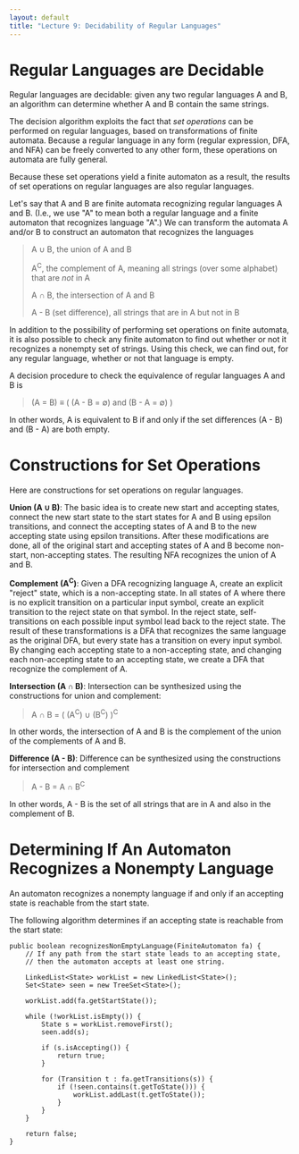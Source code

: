 ```yaml
---
layout: default
title: "Lecture 9: Decidability of Regular Languages"
---
```


Regular Languages are Decidable
===============================

Regular languages are decidable: given any two regular languages A and B, an algorithm can determine whether A and B contain the same strings.

The decision algorithm exploits the fact that *set operations* can be performed on regular languages, based on transformations of finite automata. Because a regular language in any form (regular expression, DFA, and NFA) can be freely converted to any other form, these operations on automata are fully general.

Because these set operations yield a finite automaton as a result, the results of set operations on regular languages are also regular languages.

Let's say that A and B are finite automata recognizing regular languages A and B. (I.e., we use "A" to mean both a regular language and a finite automaton that recognizes language "A".) We can transform the automata A and/or B to construct an automaton that recognizes the languages

> A ∪ B, the union of A and B
>
> A<sup>C</sup>, the complement of A, meaning all strings (over some alphabet) that are *not* in A
>
> A ∩ B, the intersection of A and B
>
> A - B (set difference), all strings that are in A but not in B

In addition to the possibility of performing set operations on finite automata, it is also possible to check any finite automaton to find out whether or not it recognizes a nonempty set of strings. Using this check, we can find out, for any regular language, whether or not that language is empty.

A decision procedure to check the equivalence of regular languages A and B is

> (A = B) ≡ ( (A - B = ∅) and (B - A = ∅) )

In other words, A is equivalent to B if and only if the set differences (A - B) and (B - A) are both empty.

Constructions for Set Operations
================================

Here are constructions for set operations on regular languages.

**Union (A ∪ B)**: The basic idea is to create new start and accepting states, connect the new start state to the start states for A and B using epsilon transitions, and connect the accepting states of A and B to the new accepting state using epsilon transitions. After these modifications are done, all of the original start and accepting states of A and B become non-start, non-accepting states. The resulting NFA recognizes the union of A and B.

<b>Complement (A<sup>C</sup>)</b>: Given a DFA recognizing language A, create an explicit "reject" state, which is a non-accepting state. In all states of A where there is no explicit transition on a particular input symbol, create an explicit transition to the reject state on that symbol. In the reject state, self-transitions on each possible input symbol lead back to the reject state. The result of these transformations is a DFA that recognizes the same language as the original DFA, but every state has a transition on every input symbol. By changing each accepting state to a non-accepting state, and changing each non-accepting state to an accepting state, we create a DFA that recognize the complement of A.

**Intersection (A ∩ B)**: Intersection can be synthesized using the constructions for union and complement:

> A ∩ B = ( (A<sup>C</sup>) ∪ (B<sup>C</sup>) )<sup>C</sup>

In other words, the intersection of A and B is the complement of the union of the complements of A and B.

**Difference (A - B)**: Difference can be synthesized using the constructions for intersection and complement

> A - B = A ∩ B<sup>C</sup>

In other words, A - B is the set of all strings that are in A and also in the complement of B.

Determining If An Automaton Recognizes a Nonempty Language
==========================================================

An automaton recognizes a nonempty language if and only if an accepting state is reachable from the start state.

The following algorithm determines if an accepting state is reachable from the start state:

    public boolean recognizesNonEmptyLanguage(FiniteAutomaton fa) {
        // If any path from the start state leads to an accepting state,
        // then the automaton accepts at least one string.

        LinkedList<State> workList = new LinkedList<State>();
        Set<State> seen = new TreeSet<State>();

        workList.add(fa.getStartState());

        while (!workList.isEmpty()) {
            State s = workList.removeFirst();
            seen.add(s);

            if (s.isAccepting()) {
                return true;
            }

            for (Transition t : fa.getTransitions(s)) {
                if (!seen.contains(t.getToState())) {
                    workList.addLast(t.getToState());
                }
            }
        }

        return false;
    }
